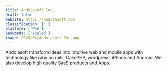 ```yaml
---
title: Andolasoft Inc.
draft: false 
website: https://andolasoft.com
classification: ['']
platform: ['Web']
keywords: ['skaled']
image: 2020/04/Andolasoft-Inc.png
---
```

Andolasoft transform ideas into Intuitive web and mobile apps with technology like ruby on rails, CakePHP, wordpress, iPhone and Android. We also develop high quality SaaS products and Apps.